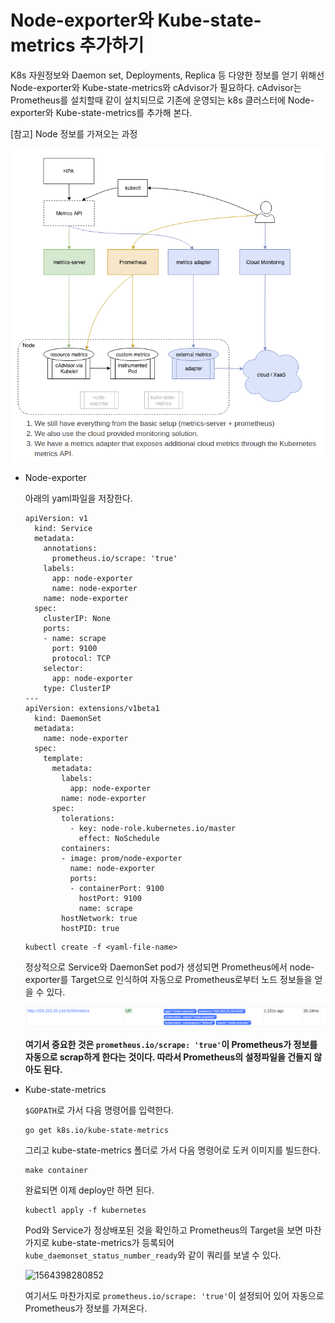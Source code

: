 # Node-exporter와 Kube-state-metrics 추가하기

K8s 자원정보와 Daemon set, Deployments, Replica 등 다양한 정보를 얻기 위해선 Node-exporter와 Kube-state-metrics와 cAdvisor가 필요하다. cAdvisor는 Prometheus를 설치할때 같이 설치되므로 기존에 운영되는 k8s 클러스터에 Node-exporter와 Kube-state-metrics를 추가해 본다.

[참고]  Node 정보를 가져오는 과정

![1564397567056](./img/1564397567056.png)



- Node-exporter

  아래의 yaml파일을 저장한다.

  ```
  apiVersion: v1
    kind: Service
    metadata:
      annotations:
        prometheus.io/scrape: 'true'
      labels:
        app: node-exporter
        name: node-exporter
      name: node-exporter
    spec:
      clusterIP: None
      ports:
      - name: scrape
        port: 9100
        protocol: TCP
      selector:
        app: node-exporter
      type: ClusterIP
  ---
  apiVersion: extensions/v1beta1
    kind: DaemonSet
    metadata:
      name: node-exporter
    spec:
      template:
        metadata:
          labels:
            app: node-exporter
          name: node-exporter
        spec:
          tolerations:
            - key: node-role.kubernetes.io/master
              effect: NoSchedule
          containers:
          - image: prom/node-exporter
            name: node-exporter
            ports:
            - containerPort: 9100
              hostPort: 9100
              name: scrape
          hostNetwork: true
          hostPID: true
  ```

  ```
  kubectl create -f <yaml-file-name>
  ```

  정상적으로 Service와 DaemonSet pod가 생성되면 Prometheus에서 node-exporter를 Target으로 인식하여 자동으로 Prometheus로부터 노드 정보들을 얻을 수 있다.

  ![1564397495952](./img/1564397495952.png)

  **여기서 중요한 것은 ```prometheus.io/scrape: 'true'```이 Prometheus가 정보를 자동으로 scrap하게 한다는 것이다. 따라서 Prometheus의 설정파일을 건들지 않아도 된다.**



- Kube-state-metrics

  ```$GOPATH```로 가서 다음 명령어를 입력한다.

  ```
  go get k8s.io/kube-state-metrics
  ```

  그리고 kube-state-metrics 폴더로 가서 다음 명령어로 도커 이미지를 빌드한다.

  ```
  make container 
  ```

  완료되면 이제 deploy만 하면 된다.

  ```
  kubectl apply -f kubernetes
  ```

  Pod와 Service가 정상배포된 것을 확인하고 Prometheus의 Target을 보면 마찬가지로 kube-state-metrics가 등록되어``` kube_daemonset_status_number_ready```와 같이 쿼리를 보낼 수 있다.

  ![1564398280852](./img/1564398280852.png)

  여기서도 마찬가지로 ```prometheus.io/scrape: 'true'```이 설정되어 있어 자동으로 Prometheus가 정보를 가져온다.
